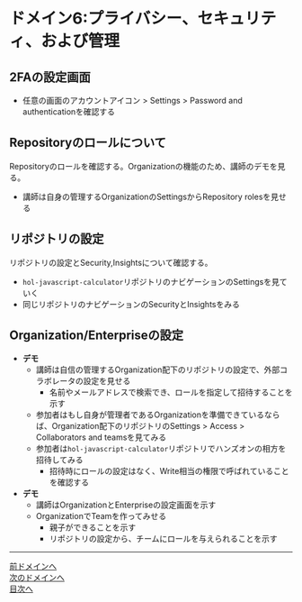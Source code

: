 # ドメイン6:プライバシー、セキュリティ、および管理

## 2FAの設定画面

- 任意の画面のアカウントアイコン > Settings > Password and authenticationを確認する
  
## Repositoryのロールについて

Repositoryのロールを確認する。Organizationの機能のため、講師のデモを見る。

- 講師は自身の管理するOrganizationのSettingsからRepository rolesを見せる

## リポジトリの設定

リポジトリの設定とSecurity,Insightsについて確認する。

- `hol-javascript-calculator`リポジトリのナビゲーションのSettingsを見ていく
- 同じリポジトリのナビゲーションのSecurityとInsightsをみる

## Organization/Enterpriseの設定

- **デモ**
  - 講師は自信の管理するOrganization配下のリポジトリの設定で、外部コラボレータの設定を見せる
    - 名前やメールアドレスで検索でき、ロールを指定して招待することを示す
  - 参加者はもし自身が管理者であるOrganizationを準備できているならば、Organization配下のリポジトリのSettings > Access > Collaborators and teamsを見てみる
  - 参加者は`hol-javascript-calculator`リポジトリでハンズオンの相方を招待してみる
    - 招待時にロールの設定はなく、Write相当の権限で呼ばれていることを確認する
- **デモ**
  - 講師はOrganizationとEnterpriseの設定画面を示す
  - OrganizationでTeamを作ってみせる
    - 親子ができることを示す
    - リポジトリの設定から、チームにロールを与えられることを示す

---
 [前ドメインへ](../domain5/README.md)  
[次のドメインへ](../domain7/README.md)  
[目次へ](../README.md)
